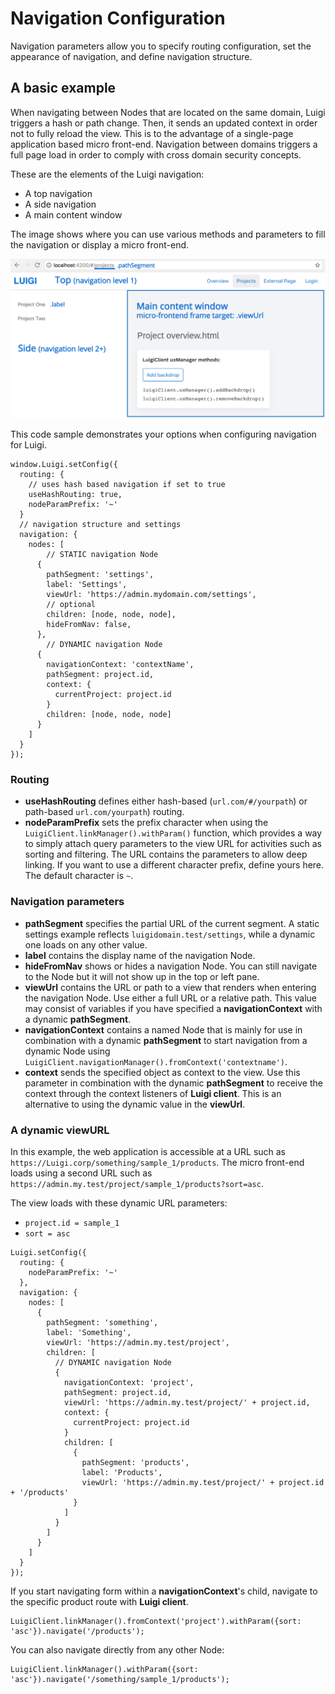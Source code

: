 # Navigation Configuration

Navigation parameters allow you to specify routing configuration, set the appearance of navigation, and define navigation structure. 

## A basic example

When navigating between Nodes that are located on the same domain, Luigi triggers a hash or path change. Then, it sends an updated context in order not to fully reload the view. This is to the advantage of a single-page application based micro front-end. Navigation between domains triggers a full page load in order to comply with cross domain security concepts.

These are the elements of the Luigi navigation:

- A top navigation
- A side navigation
- A main content window

The image shows where you can use various methods and parameters to fill the navigation or display a micro front-end.  

![Navigation layout](assets/navigation-structure.png)

This code sample demonstrates your options when configuring navigation for Luigi. 

````
window.Luigi.setConfig({
  routing: {
    // uses hash based navigation if set to true
    useHashRouting: true,
    nodeParamPrefix: '~'
  }
  // navigation structure and settings
  navigation: {
    nodes: [
        // STATIC navigation Node
      {
        pathSegment: 'settings',
        label: 'Settings',
        viewUrl: 'https://admin.mydomain.com/settings',
        // optional
        children: [node, node, node],
        hideFromNav: false,
      },
        // DYNAMIC navigation Node
      {
        navigationContext: 'contextName',
        pathSegment: project.id,
        context: {
          currentProject: project.id
        }
        children: [node, node, node]
      }
    ]
  }
});
````
### Routing

- **useHashRouting** defines either hash-based (`url.com/#/yourpath`) or path-based `url.com/yourpath`) routing.
- **nodeParamPrefix** sets the prefix character when using the `LuigiClient.linkManager().withParam()` function, which provides a way to simply attach query parameters to the view URL for activities such as sorting and filtering.  The URL contains the parameters to allow deep linking. If you want to use a different character prefix, define yours here. The default character is `~`.

### Navigation parameters

- **pathSegment** specifies the partial URL of the current segment. A static settings example reflects `luigidomain.test/settings`, while a dynamic one loads on any other value.
- **label** contains the display name of the navigation Node.
- **hideFromNav** shows or hides a navigation Node. You can still navigate to the Node but it will not show up in the top or left pane.
- **viewUrl** contains the URL or path to a view that renders when entering the navigation Node. Use either a full URL or a relative path. This value may consist of variables if you have specified a **navigationContext** with a dynamic **pathSegment**.
- **navigationContext** contains a named Node that is mainly for use in combination with a dynamic **pathSegment** to start navigation from a dynamic Node using ` LuigiClient.navigationManager().fromContext('contextname')`.
- **context** sends the specified object as context to the view. Use this parameter in combination with the dynamic **pathSegment** to receive the context through the context listeners of **Luigi client**. This is an alternative to using the dynamic value in the **viewUrl**.

### A dynamic viewURL

In this example, the web application is accessible at a URL such as `https://Luigi.corp/something/sample_1/products`. The micro front-end loads using a second URL such as `https://admin.my.test/project/sample_1/products?sort=asc`.

The view loads with these dynamic URL parameters:

- `project.id = sample_1`
- `sort = asc`

````
Luigi.setConfig({
  routing: {
    nodeParamPrefix: '~'
  },
  navigation: {
    nodes: [
      {
        pathSegment: 'something',
        label: 'Something',
        viewUrl: 'https://admin.my.test/project',
        children: [
          // DYNAMIC navigation Node
          {
            navigationContext: 'project',
            pathSegment: project.id,
            viewUrl: 'https://admin.my.test/project/' + project.id,
            context: {
              currentProject: project.id
            }
            children: [
              {
                pathSegment: 'products',
                label: 'Products',
                viewUrl: 'https://admin.my.test/project/' + project.id + '/products'
              }
            ]
          }
        ]
      }
    ]
  }
});
````
If you start navigating form within a **navigationContext**'s child, navigate to the specific product route with **Luigi client**.

````
LuigiClient.linkManager().fromContext('project').withParam({sort: 'asc'}).navigate('/products');
````

You can also navigate directly from any other Node:

````
LuigiClient.linkManager().withParam({sort: 'asc'}).navigate('/something/sample_1/products');
````
